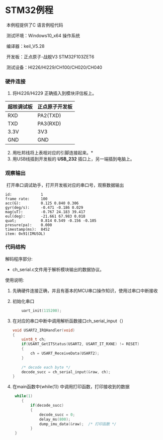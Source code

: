 # STM32例程

​    本例程提供了C 语言例程代码

​	测试环境：Windows10_x64 操作系统

​	编译器：keil_V5.28

​	开发板：正点原子-战舰V3 STM32F103ZET6

​	测试设备：HI226/HI229/CH100/CH020/CH040

### 硬件连接

1. 将Hi226/Hi229 正确插入到模块评估板上。

| 超核调试板 | 正点原子开发板 |
| ---------- | -------------- |
| RXD        | PA2(TXD)       |
| TXD        | PA3(RXD)       |
| 3.3V       | 3V3            |
| GND        | GND            |

2. 用杜邦线将上表相对应的引脚连接起来。*
3. 用USB线插到开发板的 __USB_232__ 插口上，另一端插到电脑上。

### 观察输出

​	打开串口调试助手，打开开发板对应的串口号，观察数据输出

```
id:             1
frame rate:     100
acc(G):         0.125 0.840 0.306
gyr(deg/s):     -0.471 -0.186 0.029
mag(uT):        -0.767 24.183 39.417
eul(deg):       -21.661 67.983 0.018
quat;           0.814 0.549 -0.156 -0.105
presure(pa):    0.000
timestamp(ms):  8452
item: 0x91(IMUSOL)
```

### 代码结构

解码程序部分: 

* ch_serial.c文件用于解析模块输出的数据协议。

使用说明:

1. 先确硬件连接正确，并且有基本的MCU串口操作知识，使用过串口中断接收

2. 初始化串口

   ```c
       uart_init(115200);	
   ```

3. 在对应的串口中断中调用解析函数接口ch_serial_input（）

    ```c
    void USART2_IRQHandler(void)
    {
    	uint8_t ch;
    	if(USART_GetITStatus(USART2, USART_IT_RXNE) != RESET)
        {
            ch = USART_ReceiveData(USART2);	
        }
        
        /* decode each byte */
        decode_succ = ch_serial_input(&raw, ch);
    } 
    ```

4. 在main函数中(while(1)) 中调用打印函数，打印接收到的数据

   ```c
   	while(1)
       {
           if(decode_succ)
           {
               decode_succ = 0;
               delay_ms(800);
               dump_imu_data(&raw);  /* 打印函数 */
           }
   	}
   ```
   
   

